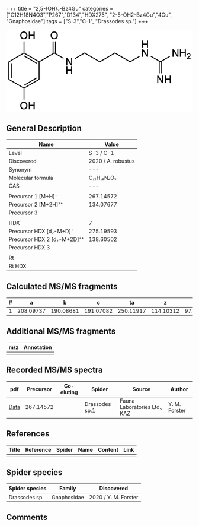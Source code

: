 +++
title = "2,5-(OH)₂-Bz4Gu"
categories = ["C12H18N4O3","P267","D134","HDX275",
"2-5-OH2-Bz4Gu","4Gu",
"Gnaphosidae"]
tags = ["S-3","C-1",
"Drassodes sp."]
+++

![](/img/2-5-OH2-Bz4Gu.png)

## General Description

| Name                       | Value              |
|----------------------------|--------------------|
| Level                      | S-3 / C-1          |
| Discovered                 | 2020 / A. robustus |
| Synonym                    | ---                |
| Molecular formula          | C₁₂H₁₈N₄O₃                   |
| CAS                        | ---                |
|                            |                    |
| Precursor 1 [M+H]⁺         | 267.14572                   |
| Precursor 2 [M+2H]²⁺       | 134.07677                   |
| Precursor 3                |                    |
|                            |                    |
| HDX                        | 7                   |
| Precursor HDX   [d₇-M+D]⁺   | 275.19593                   |
| Precursor HDX 2 [d₇-M+2D]²⁺ | 138.60502                   |
| Precursor HDX 3            |                    |
|                            |                    |
| Rt                         |                    |
| Rt HDX                     |                    |

## Calculated MS/MS fragments

| # | a         | b         | c         | ta        | z         | y         | tz        |
|---|-----------|-----------|-----------|-----------|-----------|-----------|-----------|
| 1 | 208.09737 | 190.08681 | 191.07082 | 250.11917 | 114.10312 | 97.07657 | 131.12967 |

## Additional MS/MS fragments

| m/z | Annotation |
|-----|------------|
|     |            |

## Recorded MS/MS spectra

| pdf                                             | Precursor | Co-eluting | Spider      | Source                       | Author        |
|-------------------------------------------------|-----------|------------|-------------|------------------------------|---------------|
| [Data](/pdf/Drassodes-sp1/267_2-5-OH2-Bz4Gu_Dr-sp1.pdf) | 267.14572 |           | Drassodes sp.1 | Fauna Laboratories Ltd., KAZ | Y. M. Forster |


## References

| Title | Reference | Spider | Name | Content | Link |
|-------|-----------|--------|------|---------|------|
|       |           |        |      |         |      |

## Spider species

| Spider species     | Family     | Discovered           |
|--------------------|------------|----------------------|
| Drassodes sp. | Gnaphosidae | 2020 / Y. M. Forster |

## Comments